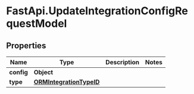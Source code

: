 # FastApi.UpdateIntegrationConfigRequestModel

## Properties

Name | Type | Description | Notes
------------ | ------------- | ------------- | -------------
**config** | **Object** |  | 
**type** | [**ORMIntegrationTypeID**](ORMIntegrationTypeID.md) |  | 


